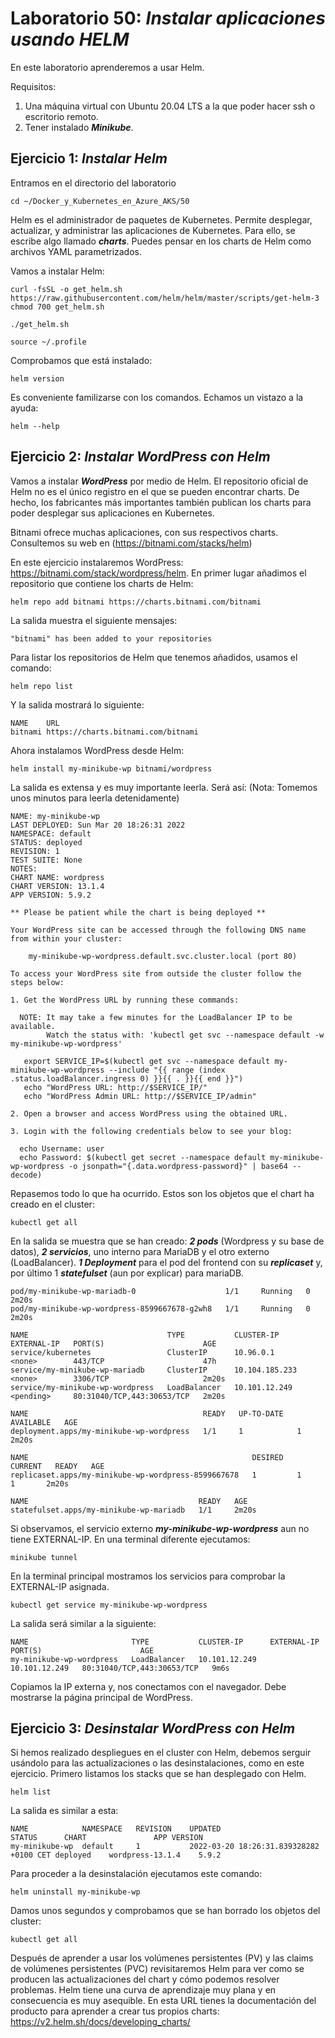 # Laboratorio 50: ***Instalar aplicaciones usando HELM***
 
En este laboratorio aprenderemos a usar Helm.

Requisitos:

1. Una máquina virtual con Ubuntu 20.04 LTS a la que poder hacer ssh o escritorio remoto.
2. Tener instalado ***Minikube***.

## Ejercicio 1: ***Instalar Helm***

Entramos en el directorio del laboratorio
```
cd ~/Docker_y_Kubernetes_en_Azure_AKS/50
```

Helm es el administrador de paquetes de Kubernetes. Permite desplegar, actualizar, y administrar las aplicaciones de Kubernetes. Para ello, se escribe algo llamado ***charts***. Puedes pensar en los charts de Helm como archivos YAML parametrizados.

Vamos a instalar Helm:
```
curl -fsSL -o get_helm.sh https://raw.githubusercontent.com/helm/helm/master/scripts/get-helm-3
chmod 700 get_helm.sh
```
```
./get_helm.sh
```
```
source ~/.profile
```
Comprobamos que está instalado:
```
helm version
```

Es conveniente familizarse con los comandos. Echamos un vistazo a la ayuda:
```
helm --help
```

## Ejercicio 2: ***Instalar WordPress con Helm***


Vamos a instalar ***WordPress*** por medio de Helm. El repositorio oficial de Helm no es el único registro en el que se pueden encontrar charts. De hecho, los fabricantes más importantes también publican los charts para poder desplegar sus aplicaciones en Kubernetes.

Bitnami ofrece muchas aplicaciones, con sus respectivos charts. Consultemos su web en (https://bitnami.com/stacks/helm)

En este ejercicio instalaremos WordPress: https://bitnami.com/stack/wordpress/helm. En primer lugar añadimos el repositorio que contiene los charts de Helm:
```
helm repo add bitnami https://charts.bitnami.com/bitnami
```

La salida muestra el siguiente mensajes:
```
"bitnami" has been added to your repositories
```

Para listar los repositorios de Helm que tenemos añadidos, usamos el comando:
```
helm repo list
```

Y la salida mostrará lo siguiente:
```
NAME   	URL                               
bitnami	https://charts.bitnami.com/bitnami
```

Ahora instalamos WordPress desde Helm:
```
helm install my-minikube-wp bitnami/wordpress
```

La salida es extensa y es muy importante leerla. Será así: (Nota: Tomemos unos minutos para leerla detenidamente)
```
NAME: my-minikube-wp
LAST DEPLOYED: Sun Mar 20 18:26:31 2022
NAMESPACE: default
STATUS: deployed
REVISION: 1
TEST SUITE: None
NOTES:
CHART NAME: wordpress
CHART VERSION: 13.1.4
APP VERSION: 5.9.2

** Please be patient while the chart is being deployed **

Your WordPress site can be accessed through the following DNS name from within your cluster:

    my-minikube-wp-wordpress.default.svc.cluster.local (port 80)

To access your WordPress site from outside the cluster follow the steps below:

1. Get the WordPress URL by running these commands:

  NOTE: It may take a few minutes for the LoadBalancer IP to be available.
        Watch the status with: 'kubectl get svc --namespace default -w my-minikube-wp-wordpress'
 
   export SERVICE_IP=$(kubectl get svc --namespace default my-minikube-wp-wordpress --include "{{ range (index .status.loadBalancer.ingress 0) }}{{ . }}{{ end }}")
   echo "WordPress URL: http://$SERVICE_IP/"
   echo "WordPress Admin URL: http://$SERVICE_IP/admin"
 
2. Open a browser and access WordPress using the obtained URL.
 
3. Login with the following credentials below to see your blog:

  echo Username: user
  echo Password: $(kubectl get secret --namespace default my-minikube-wp-wordpress -o jsonpath="{.data.wordpress-password}" | base64 --decode)
```

Repasemos todo lo que ha ocurrido. Estos son los objetos que el chart ha creado en el cluster:
```
kubectl get all
```

En la salida se muestra que se han creado: ***2 pods*** (Wordpress y su base de datos), ***2 servicios***, uno interno para MariaDB y el otro externo (LoadBalancer). ***1 Deployment*** para el pod del frontend con su ***replicaset*** y, por último 1 ***statefulset*** (aun por explicar) para mariaDB.
```
pod/my-minikube-wp-mariadb-0                    1/1     Running   0          2m20s
pod/my-minikube-wp-wordpress-8599667678-g2wh8   1/1     Running   0          2m20s
 
NAME                               TYPE           CLUSTER-IP       EXTERNAL-IP   PORT(S)                      AGE
service/kubernetes                 ClusterIP      10.96.0.1        <none>        443/TCP                      47h
service/my-minikube-wp-mariadb     ClusterIP      10.104.185.233   <none>        3306/TCP                     2m20s
service/my-minikube-wp-wordpress   LoadBalancer   10.101.12.249    <pending>     80:31040/TCP,443:30653/TCP   2m20s

NAME                                       READY   UP-TO-DATE   AVAILABLE   AGE
deployment.apps/my-minikube-wp-wordpress   1/1     1            1           2m20s

NAME                                                  DESIRED   CURRENT   READY   AGE
replicaset.apps/my-minikube-wp-wordpress-8599667678   1         1         1       2m20s

NAME                                      READY   AGE
statefulset.apps/my-minikube-wp-mariadb   1/1     2m20s
```

Si observamos, el servicio externo ***my-minikube-wp-wordpress*** aun no tiene EXTERNAL-IP. En una terminal diferente ejecutamos:
```
minikube tunnel
```

En la terminal principal mostramos los servicios para comprobar la EXTERNAL-IP asignada.
```
kubectl get service my-minikube-wp-wordpress
```

La salida será similar a la siguiente:
```
NAME                       TYPE           CLUSTER-IP      EXTERNAL-IP     PORT(S)                      AGE
my-minikube-wp-wordpress   LoadBalancer   10.101.12.249   10.101.12.249   80:31040/TCP,443:30653/TCP   9m6s
```

Copiamos la IP externa y, nos conectamos con el navegador. Debe mostrarse la página principal de WordPress.


## Ejercicio 3: ***Desinstalar WordPress con Helm***

Si hemos realizado despliegues en el cluster con Helm, debemos serguir usándolo para las actualizaciones o las desinstalaciones, como en este ejercicio. Primero listamos los stacks que se han desplegado con Helm.
```
helm list
```

La salida es similar a esta:
```
NAME          	NAMESPACE	REVISION	UPDATED                                	STATUS  	CHART           	APP VERSION
my-minikube-wp	default  	1       	2022-03-20 18:26:31.839328282 +0100 CET	deployed	wordpress-13.1.4	5.9.2 
```

Para proceder a la desinstalación ejecutamos este comando:
```
helm uninstall my-minikube-wp
```

Damos unos segundos y comprobamos que se han borrado los objetos del cluster:
```
kubectl get all
```

Después de aprender a usar los volúmenes persistentes (PV) y las claims de volúmenes persistentes (PVC) revisitaremos Helm para ver como se producen las actualizaciones del chart y cómo podemos resolver problemas. Helm tiene una curva de aprendizaje muy plana y en consecuencia es muy asequible. En esta URL tienes la documentación del producto para aprender a crear tus propios charts: https://v2.helm.sh/docs/developing_charts/



